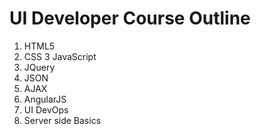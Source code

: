 # UI Developer Course Outline
1. HTML5
2. CSS
3  JavaScript
4. JQuery
5. JSON
6. AJAX
7. AngularJS
8. UI DevOps
9. Server side Basics
